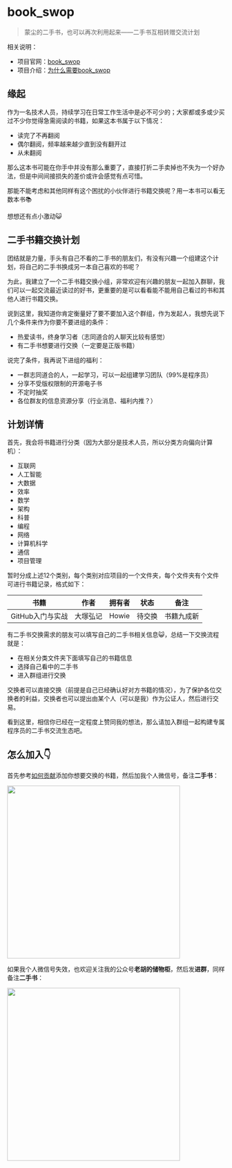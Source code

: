 # book_swop

> 蒙尘的二手书，也可以再次利用起来——二手书互相转赠交流计划

相关说明：

- 项目官网：[book_swop](https://howie6879.github.io/book_swop/)
- 项目介绍：[为什么需要book_swop](https://mp.weixin.qq.com/s/CM3zXo-Sse5Ws-ReFz8faA)

## 缘起

作为一名技术人员，持续学习在日常工作生活中是必不可少的；大家都或多或少买过不少你觉得急需阅读的书籍，如果这本书属于以下情况：

- 读完了不再翻阅
- 偶尔翻阅，频率越来越少直到没有翻开过
- 从未翻阅

那么这本书可能在你手中并没有那么重要了，直接打折二手卖掉也不失为一个好办法，但是中间间接损失的差价或许会感觉有点可惜。

那能不能考虑和其他同样有这个困扰的小伙伴进行书籍交换呢？用一本书可以看无数本书📚

想想还有点小激动😺

## 二手书籍交换计划

团结就是力量，手头有自己不看的二手书的朋友们，有没有兴趣一个组建这个计划，将自己的二手书换成另一本自己喜欢的书呢？

为此，我建立了一个二手书籍交换小组，非常欢迎有兴趣的朋友一起加入群聊，我们可以一起交流最近读过的好书，更重要的是可以看看能不能用自己看过的书和其他人进行书籍交换。

说到这里，我知道你肯定衡量好了要不要加入这个群组，作为发起人，我想先说下几个条件来作为你要不要进组的条件：

- 热爱读书，终身学习者（志同道合的人聊天比较有感觉）
- 有二手书想要进行交换（一定要是正版书籍）

说完了条件，我再说下进组的福利：

- 一群志同道合的人，一起学习，可以一起组建学习团队（99%是程序员）
- 分享不受版权限制的开源电子书
- 不定时抽奖
- 各位群友的信息资源分享（行业消息、福利内推？）

## 计划详情

首先，我会将书籍进行分类（因为大部分是技术人员，所以分类方向偏向计算机）：

- 互联网
- 人工智能
- 大数据
- 效率
- 数学
- 架构
- 科普
- 编程
- 网络
- 计算机科学
- 通信
- 项目管理

暂时分成上述12个类别，每个类别对应项目的一个文件夹，每个文件夹有个文件可进行书籍记录，格式如下：

| 书籍          | 作者   | 拥有者   | 状态  | 备注    |
|:-----------:|:----:| ----- | --- | ----- |
| GitHub入门与实战 | 大塚弘记 | Howie | 待交换 | 书籍九成新 |

有二手书交换需求的朋友可以填写自己的二手书相关信息😺，总结一下交换流程就是：

- 在相关分类文件夹下面填写自己的书籍信息
- 选择自己看中的二手书
- 进入群组进行交换

交换者可以直接交换（前提是自己已经确认好对方书籍的情况），为了保护各位交换者的利益，交换者也可以提出由某个人（可以是我）作为公证人，然后进行交易。

看到这里，相信你已经在一定程度上赞同我的想法，那么请加入群组一起构建专属程序员的二手书交流生态吧。

## 怎么加入👇

首先参考[如何贡献](https://github.com/howie6879/book_swop/blob/master/CONTRIBUTING.md)添加你想要交换的书籍，然后加我个人微信号，备注**二手书**：

<img src="https://raw.githubusercontent.com/howie6879/howie6879.github.io/img/pictures/20190904202659.png" width = "400" height = "400" alt="" align=center />

如果我个人微信号失效，也欢迎关注我的公众号**老胡的储物柜**，然后发**进群**，同样备注**二手书**：

<img src="https://raw.githubusercontent.com/howie6879/howie6879.github.io/img/pictures/20190529083905.png" width = "400" height = "400" alt="" align=center />
